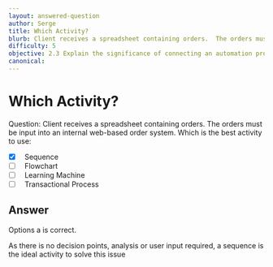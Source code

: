 ```yaml
---
layout: answered-question
author: Serge
title: Which Activity?
blurb: Client receives a spreadsheet containing orders.  The orders must be input into an internal web-based order system.  Which is the best activity to use: 
difficulty: 5
objective: 2.3 Explain the significance of connecting an automation project to the version control solution
canonical:
---
```


<h1>Which Activity?</h1>

Question: Client receives a spreadsheet containing orders.  The orders must be input into an internal web-based order system.  Which is the best activity to use:  

- [x] &nbsp;  Sequence 
- [ ] &nbsp;  Flowchart
- [ ] &nbsp;  Learning Machine 
- [ ] &nbsp;  Transactional Process

## Answer

Options a is correct. 

As there is no decision points, analysis or user input required, a sequence is the ideal activity to solve this issue 

 
